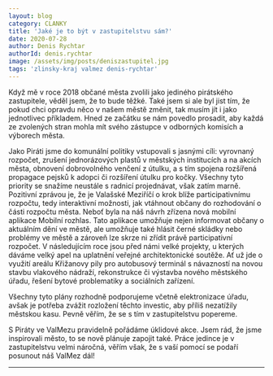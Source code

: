 ```yaml
---
layout: blog
category: CLANKY
title: 'Jaké je to být v zastupitelstvu sám?'
date: 2020-07-28
author: Denis Rychtar
authorId: denis.rychtar
image: /assets/img/posts/deniszastupitel.jpg
tags: 'zlinsky-kraj valmez denis-rychtar'
---
```


Když mě v roce 2018 občané města zvolili jako jediného pirátského zastupitele, věděl jsem, že to bude těžké. Také jsem si ale byl jist tím, že pokud chci opravdu něco v našem městě změnit, tak musím jít i jako jednotlivec příkladem. Hned ze začátku se nám povedlo prosadit, aby každá ze zvolených stran mohla mít svého zástupce v odborných komisích a výborech města.

Jako Piráti jsme do komunální politiky vstupovali s jasnými cíli: vyrovnaný rozpočet, zrušení jednorázových plastů v městských institucích a na akcích města, obnovení dobrovolného venčení z útulku, a s tím spojena rozšířená propagace pejsků k adopci či rozšíření útulku pro kočky. Všechny tyto priority se snažíme neustále s radnicí projednávat, však zatím marně. Pozitivní zprávou je, že je Valašské Meziříčí o krok blíže participativnímu rozpočtu, tedy interaktivní možnosti, jak vtáhnout občany do rozhodování o části rozpočtu města. Neboť byla na náš návrh zřízena nová mobilní aplikace Mobilní rozhlas. Tato aplikace umožňuje nejen informovat občany o aktuálním dění ve městě, ale umožňuje také hlásit černé skládky nebo problémy ve městě a zároveň lze skrze ni zřídit právě participativní rozpočet. V následujícím roce jsou před námi velké projekty, u kterých dáváme velký apel na uplatnění veřejné architektonické soutěže. Ať už jde o využití areálu Křižanovy pily pro autobusový terminál s návazností na novou stavbu vlakového nádraží, rekonstrukce či výstavba nového městského úřadu, řešení bytové problematiky a sociálních zařízení.

Všechny tyto plány rozhodně podporujeme včetně elektronizace úřadu, avšak je potřeba zvážit rozložení těchto investic, aby příliš nezatížily městskou kasu. Pevně věřím, že se s tím v zastupitelstvu popereme.

S Piráty ve ValMezu pravidelně pořádáme úklidové akce. Jsem rád, že jsme inspirovali město, to se nově plánuje zapojit také. Práce jedince je v zastupitelstvu velmi náročná, věřím však, že s vaší pomocí se podaří posunout náš ValMez dál!
 
---
